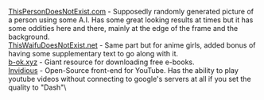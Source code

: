 [ThisPersonDoesNotExist.com](https://thispersondoesnotexist.com/) -
Supposedly randomly generated picture of a person using some A.I. Has
some great looking results at times but it has some oddities here and
there, mainly at the edge of the frame and the background.\
[ThisWaifuDoesNotExist.net](https://www.thiswaifudoesnotexist.net/) -
Same part but for anime girls, added bonus of having some supplementary
text to go along with it.\
[b-ok.xyz](https://b-ok.xyz/) - Giant resource for downloading free
e-books.\
[Invidious](https://invidio.us/) - Open-Source front-end for YouTube.
Has the ability to play youtube videos without connecting to google's
servers at all if you set the quality to \"Dash\"\
